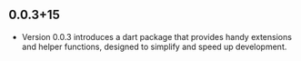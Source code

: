 ## 0.0.3+15

* Version 0.0.3 introduces a dart package that provides handy extensions and helper functions, designed to simplify and speed up development.

